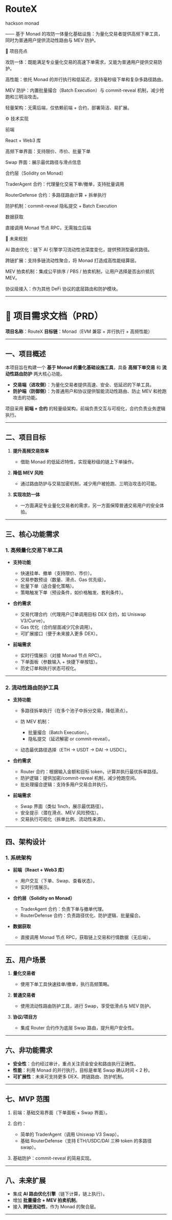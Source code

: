 # RouteX
hackson monad

—— 基于 Monad 的攻防一体量化基础设施：为量化交易者提供高频下单工具，同时为普通用户提供流动性路由与 MEV 防护。

🌟 项目亮点

攻防一体：既能满足专业量化交易的高速下单需求，又能为普通用户提供交易防护。

高性能：依托 Monad 的并行执行和低延迟，支持毫秒级下单和复杂多路径路由。

MEV 防护：内置批量撮合（Batch Execution）与 commit-reveal 机制，减少抢跑和三明治攻击。

轻量架构：无需后端，仅依赖前端 + 合约，部署简洁、易扩展。

⚙️ 技术实现

前端

React + Web3 库

高频下单界面：支持限价、市价、批量下单

Swap 界面：展示最优路径与滑点信息

合约层（Solidity on Monad）

TraderAgent 合约：代理量化交易下单/撤单，支持批量调用

RouterDefense 合约：多路径路由计算 + 拆单执行

防护机制：commit-reveal 隐私提交 + Batch Execution

数据获取

直接调用 Monad 节点 RPC，无需独立后端

🚀 未来规划

AI 路由优化：链下 AI 引擎学习流动性池深度变化，提供预测型最优路径。

跨链扩展：支持多链流动性聚合，将 Monad 打造成高性能结算层。

MEV 拍卖机制：集成公平排序 / PBS / 拍卖机制，让用户选择是否出价抵抗 MEV。

协议级接入：作为其他 DeFi 协议的底层路由和防护模块。

---

# 📄 项目需求文档（PRD）

**项目名称**：RouteX
**目标链**：Monad（EVM 兼容 + 并行执行 + 高频性能）

---

## 一、项目概述

本项目旨在构建一个 **基于 Monad 的量化基础设施工具**，具备 **高频下单交易** 和 **流动性路由防护** 两大核心功能。

* **交易端（进攻侧）**：为量化交易者提供高速、安全、低延迟的下单工具。
* **防护端（防御侧）**：为普通用户和协议提供智能流动性路由、防止 MEV 和抢跑攻击的功能。

项目采用 **前端 + 合约** 的轻量级架构，前端负责交互与可视化，合约负责业务逻辑执行。

---

## 二、项目目标

1. **提升高频交易效率**

   * 借助 Monad 的低延迟特性，实现毫秒级的链上下单操作。
2. **降低 MEV 风险**

   * 通过路由防护与交易加密机制，减少用户被抢跑、三明治攻击的可能。
3. **实现攻防一体**

   * 一方面满足专业量化交易者的需求，另一方面保障普通交易用户的安全体验。

---

## 三、核心功能需求

### 1. 高频量化交易下单工具

* **支持功能**

  * 快速挂单、撤单（支持限价、市价）。
  * 交易参数预设（数量、滑点、Gas 优先级）。
  * 批量下单（适合量化策略）。
  * 策略触发下单（预设条件，如价格触发、套利条件）。
* **合约需求**

  * 交易代理合约（代理用户订单调用目标 DEX 合约，如 Uniswap V3/Curve）。
  * Gas 优化（合约层面减少冗余调用）。
  * 可扩展接口（便于未来接入更多 DEX）。
* **前端需求**

  * 实时行情展示（对接 Monad 节点 RPC）。
  * 下单面板（参数输入 + 快捷下单按钮）。
  * 历史订单和执行状态可视化。

---

### 2. 流动性路由防护工具

* **支持功能**

  * 多路径拆单执行（在多个池子中拆分交易，降低滑点）。
  * 防 MEV 机制：

    * 批量撮合（Batch Execution）。
    * 隐私提交（延迟解密 or commit-reveal）。
  * 动态最优路径选择（ETH → USDT → DAI → USDC）。
* **合约需求**

  * Router 合约：根据输入金额和目标 token，计算并执行最优拆单路径。
  * 防护逻辑：提供加密/commit-reveal 机制，减少抢跑空间。
  * 批处理撮合逻辑：支持多用户交易合并执行。
* **前端需求**

  * Swap 界面（类似 1inch，展示最优路径）。
  * 安全提示（潜在滑点、MEV 风险预估）。
  * 交易执行可视化（拆单比例、流动性来源）。

---

## 四、架构设计

### 1. 系统架构

* **前端（React + Web3 库）**

  * 用户交互（下单、Swap、查看状态）。
  * 实时行情展示。
* **合约层（Solidity on Monad）**

  * TraderAgent 合约：负责下单与撤单代理。
  * RouterDefense 合约：负责路径优化、防护逻辑、批量撮合。
* **数据获取**

  * 直接调用 Monad 节点 RPC，获取链上交易和行情数据（无后端）。

---

## 五、用户场景

1. **量化交易者**

   * 使用下单工具快速挂单/撤单，执行高频策略。
2. **普通交易者**

   * 使用流动性路由防护工具，进行 Swap，享受低滑点与 MEV 防护。
3. **协议/项目方**

   * 集成 Router 合约作为底层 Swap 路由，提升用户安全性。

---

## 六、非功能需求

* **安全性**：合约经过审计，重点关注资金安全和路由执行正确性。
* **性能**：利用 Monad 的并行执行，目标是单笔 Swap 确认时间 < 2 秒。
* **可扩展性**：未来可支持更多 DEX、跨链路由、防护机制。

---

## 七、MVP 范围

1. 前端：基础交易界面（下单面板 + Swap 界面）。
2. 合约：

   * 简单的 TraderAgent（调用 Uniswap V3 Swap）。
   * 基础 RouterDefense（支持 ETH/USDC/DAI 三种 token 的多路径 swap）。
3. 基础防护：commit-reveal 的简易实现。

---

## 八、未来扩展

* 集成 **AI 路由优化引擎**（链下计算，链上执行）。
* 增加 **批量撮合 + MEV 拍卖机制**。
* 接入 **跨链流动性**，作为 Monad 的聚合层。

---

